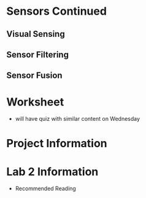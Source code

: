 # Sensors Continued

## Visual Sensing

## Sensor Filtering

## Sensor Fusion

# Worksheet

- will have quiz with similar content on Wednesday

# Project Information

# Lab 2 Information

- Recommended Reading
